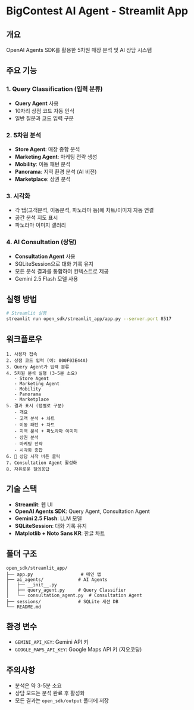 # BigContest AI Agent - Streamlit App

## 개요
OpenAI Agents SDK를 활용한 5차원 매장 분석 및 AI 상담 시스템

## 주요 기능

### 1. Query Classification (입력 분류)
- **Query Agent** 사용
- 10자리 상점 코드 자동 인식
- 일반 질문과 코드 입력 구분

### 2. 5차원 분석
- **Store Agent**: 매장 종합 분석
- **Marketing Agent**: 마케팅 전략 생성
- **Mobility**: 이동 패턴 분석
- **Panorama**: 지역 환경 분석 (AI 비전)
- **Marketplace**: 상권 분석

### 3. 시각화
- 각 탭(고객분석, 이동분석, 파노라마 등)에 차트/이미지 자동 연결
- 공간 분석 지도 표시
- 파노라마 이미지 갤러리

### 4. AI Consultation (상담)
- **Consultation Agent** 사용
- SQLiteSession으로 대화 기록 유지
- 모든 분석 결과를 통합하여 컨텍스트로 제공
- Gemini 2.5 Flash 모델 사용

## 실행 방법

```bash
# Streamlit 실행
streamlit run open_sdk/streamlit_app/app.py --server.port 8517
```

## 워크플로우

```
1. 사용자 접속
2. 상점 코드 입력 (예: 000F03E44A)
3. Query Agent가 입력 분류
4. 5차원 분석 실행 (3-5분 소요)
   - Store Agent
   - Marketing Agent
   - Mobility
   - Panorama
   - Marketplace
5. 결과 표시 (탭별로 구분)
   - 개요
   - 고객 분석 + 차트
   - 이동 패턴 + 차트
   - 지역 분석 + 파노라마 이미지
   - 상권 분석
   - 마케팅 전략
   - 시각화 종합
6. 💬 상담 시작 버튼 클릭
7. Consultation Agent 활성화
8. 자유로운 질의응답
```

## 기술 스택
- **Streamlit**: 웹 UI
- **OpenAI Agents SDK**: Query Agent, Consultation Agent
- **Gemini 2.5 Flash**: LLM 모델
- **SQLiteSession**: 대화 기록 유지
- **Matplotlib + Noto Sans KR**: 한글 차트

## 폴더 구조
```
open_sdk/streamlit_app/
├── app.py                  # 메인 앱
├── ai_agents/             # AI Agents
│   ├── __init__.py
│   ├── query_agent.py     # Query Classifier
│   └── consultation_agent.py  # Consultation Agent
├── sessions/              # SQLite 세션 DB
└── README.md
```

## 환경 변수
- `GEMINI_API_KEY`: Gemini API 키
- `GOOGLE_MAPS_API_KEY`: Google Maps API 키 (지오코딩)

## 주의사항
- 분석은 약 3-5분 소요
- 상담 모드는 분석 완료 후 활성화
- 모든 결과는 `open_sdk/output` 폴더에 저장


